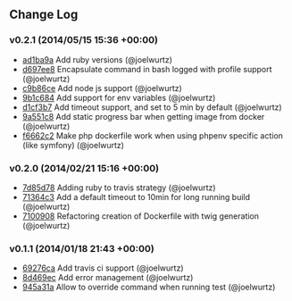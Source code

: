 ## Change Log

### v0.2.1 (2014/05/15 15:36 +00:00)
- [ad1ba9a](https://github.com/jolicode/JoliCi/commit/ad1ba9a3eca7fb4a0e4f3f3e5aba59904d525127) Add ruby versions (@joelwurtz)
- [d697ee8](https://github.com/jolicode/JoliCi/commit/d697ee8eedcd0b33b42c2b5e89c918fb222eefbc) Encapsulate command in bash logged with profile support (@joelwurtz)
- [c9b86ce](https://github.com/jolicode/JoliCi/commit/c9b86ce4c63ceb430a10930e5a7345e70706a321) Add node js support (@joelwurtz)
- [9b1c684](https://github.com/jolicode/JoliCi/commit/9b1c684ebe11991253d76825847d79c91ad92ac8) Add support for env variables (@joelwurtz)
- [d1cf3b7](https://github.com/jolicode/JoliCi/commit/d1cf3b7966b385759acc351c299b067b653ac06d) Add timeout support, and set to 5 min by default (@joelwurtz)
- [9a551c8](https://github.com/jolicode/JoliCi/commit/9a551c8938f61ef74beaff3737b8dfa7c2091b9e) Add static progress bar when getting image from docker (@joelwurtz)
- [f6662c2](https://github.com/jolicode/JoliCi/commit/f6662c25c8ad55ead5b654a75a29668ffa35f236) Make php dockerfile work when using phpenv specific action (like symfony) (@joelwurtz)

### v0.2.0 (2014/02/21 15:16 +00:00)
- [7d85d78](https://github.com/jolicode/JoliCi/commit/7d85d78774eaf6a5d41c1cd98a4be4ce7497c054) Adding ruby to travis strategy (@joelwurtz)
- [71364c3](https://github.com/jolicode/JoliCi/commit/71364c3814e071cf63983f98933e11ec75fb5ea9) Add a default timeout to 10min for long running build (@joelwurtz)
- [7100908](https://github.com/jolicode/JoliCi/commit/7100908c6f78966bd750310b2abfa0af5173f1fb) Refactoring creation of Dockerfile with twig generation (@joelwurtz)

### v0.1.1 (2014/01/18 21:43 +00:00)
- [69276ca](https://github.com/jolicode/JoliCi/commit/69276ca8b982b1343519f4119d188a299258c40b) Add travis ci support (@joelwurtz)
- [8d469ec](https://github.com/jolicode/JoliCi/commit/8d469ecad0b696f72032e21f0d654ee8ad304c47) Add error management (@joelwurtz)
- [945a31a](https://github.com/jolicode/JoliCi/commit/945a31a1750c366eae15f1baeebf1aaff73001ff) Allow to override command when running test (@joelwurtz)